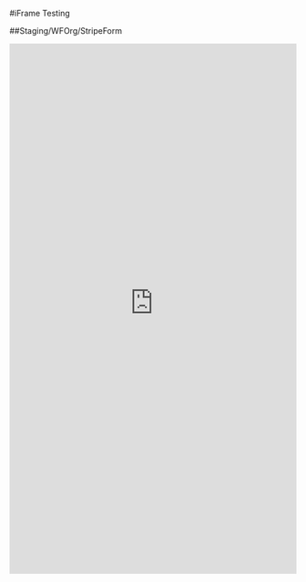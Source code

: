 #iFrame Testing

##Staging/WFOrg/StripeForm

<iframe src="https://forms-staging.cognitoforms.com/f/yJUKHQM7uk21MVkxNTRVyg/97" style="border:0;width:100%;" height="930"></iframe>
<script src="https://forms-staging.cognitoforms.com/f/iframe.js"></script>

